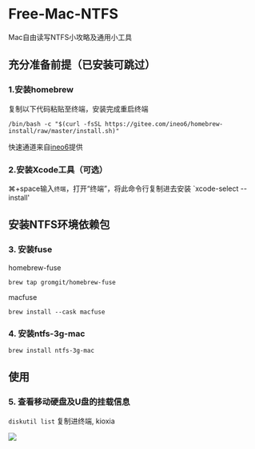 # Free-Mac-NTFS

Mac自由读写NTFS小攻略及通用小工具

## 充分准备前提（已安装可跳过）

### 1.安装homebrew

复制以下代码粘贴至终端，安装完成重启终端

```shell
/bin/bash -c "$(curl -fsSL https://gitee.com/ineo6/homebrew-install/raw/master/install.sh)"
```

快速通道来自[ineo6](https://github.com/ineo6/homebrew-install)提供

### 2.安装Xcode工具（可选）

⌘+space输入`终端`，打开“终端”，将此命令行复制进去安装 `xcode-select --install' 

## 安装NTFS环境依赖包

### 3. 安装fuse

homebrew-fuse

```shell
brew tap gromgit/homebrew-fuse
```
macfuse

```shell
brew install --cask macfuse
```

### 4. 安装ntfs-3g-mac

```shell
brew install ntfs-3g-mac
```

## 使用 

### 5. 查看移动硬盘及U盘的挂载信息

`diskutil list` 复制进终端, kioxia 

![](https://fastly.jsdelivr.net/gh/hoochanlon/free-mac-ntfs/shashin/diskutil-list.png)















